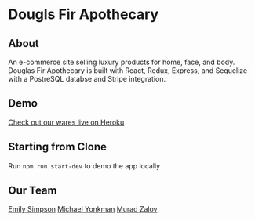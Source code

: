 # Dougls Fir Apothecary

## About
An e-commerce site selling luxury products for home, face, and body. Douglas Fir Apothecary is built with React, Redux, Express, and Sequelize with a PostreSQL databse and Stripe integration.

## Demo
<a href="https://douglasfirapothecary.herokuapp.com/">Check out our wares live on Heroku</a>

## Starting from Clone
Run `npm run start-dev` to demo the app locally

## Our Team
<a href="https://github.com/emilysimpson">Emily Simpson</a>
<a href="https://github.com/michaelyonkman">Michael Yonkman</a>
<a href="https://github.com/muradzalov">Murad Zalov</a>
